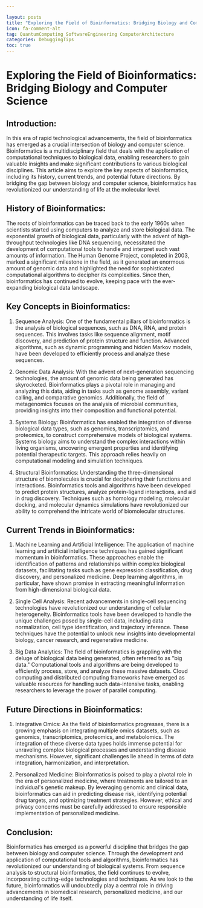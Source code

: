```yaml
---

layout: posts
title: "Exploring the Field of Bioinformatics: Bridging Biology and Computer Science"
icon: fa-comment-alt
tag: QuantumComputing SoftwareEngineering ComputerArchitecture
categories: DebuggingTips
toc: true
---
```




# Exploring the Field of Bioinformatics: Bridging Biology and Computer Science

## Introduction:

In this era of rapid technological advancements, the field of bioinformatics has emerged as a crucial intersection of biology and computer science. Bioinformatics is a multidisciplinary field that deals with the application of computational techniques to biological data, enabling researchers to gain valuable insights and make significant contributions to various biological disciplines. This article aims to explore the key aspects of bioinformatics, including its history, current trends, and potential future directions. By bridging the gap between biology and computer science, bioinformatics has revolutionized our understanding of life at the molecular level.

## History of Bioinformatics:

The roots of bioinformatics can be traced back to the early 1960s when scientists started using computers to analyze and store biological data. The exponential growth of biological data, particularly with the advent of high-throughput technologies like DNA sequencing, necessitated the development of computational tools to handle and interpret such vast amounts of information. The Human Genome Project, completed in 2003, marked a significant milestone in the field, as it generated an enormous amount of genomic data and highlighted the need for sophisticated computational algorithms to decipher its complexities. Since then, bioinformatics has continued to evolve, keeping pace with the ever-expanding biological data landscape.

## Key Concepts in Bioinformatics:

1. Sequence Analysis: One of the fundamental pillars of bioinformatics is the analysis of biological sequences, such as DNA, RNA, and protein sequences. This involves tasks like sequence alignment, motif discovery, and prediction of protein structure and function. Advanced algorithms, such as dynamic programming and hidden Markov models, have been developed to efficiently process and analyze these sequences.

2. Genomic Data Analysis: With the advent of next-generation sequencing technologies, the amount of genomic data being generated has skyrocketed. Bioinformatics plays a pivotal role in managing and analyzing this data, aiding in tasks such as genome assembly, variant calling, and comparative genomics. Additionally, the field of metagenomics focuses on the analysis of microbial communities, providing insights into their composition and functional potential.

3. Systems Biology: Bioinformatics has enabled the integration of diverse biological data types, such as genomics, transcriptomics, and proteomics, to construct comprehensive models of biological systems. Systems biology aims to understand the complex interactions within living organisms, uncovering emergent properties and identifying potential therapeutic targets. This approach relies heavily on computational modeling and simulation techniques.

4. Structural Bioinformatics: Understanding the three-dimensional structure of biomolecules is crucial for deciphering their functions and interactions. Bioinformatics tools and algorithms have been developed to predict protein structures, analyze protein-ligand interactions, and aid in drug discovery. Techniques such as homology modeling, molecular docking, and molecular dynamics simulations have revolutionized our ability to comprehend the intricate world of biomolecular structures.

## Current Trends in Bioinformatics:

1. Machine Learning and Artificial Intelligence: The application of machine learning and artificial intelligence techniques has gained significant momentum in bioinformatics. These approaches enable the identification of patterns and relationships within complex biological datasets, facilitating tasks such as gene expression classification, drug discovery, and personalized medicine. Deep learning algorithms, in particular, have shown promise in extracting meaningful information from high-dimensional biological data.

2. Single Cell Analysis: Recent advancements in single-cell sequencing technologies have revolutionized our understanding of cellular heterogeneity. Bioinformatics tools have been developed to handle the unique challenges posed by single-cell data, including data normalization, cell type identification, and trajectory inference. These techniques have the potential to unlock new insights into developmental biology, cancer research, and regenerative medicine.

3. Big Data Analytics: The field of bioinformatics is grappling with the deluge of biological data being generated, often referred to as "big data." Computational tools and algorithms are being developed to efficiently process, store, and analyze these massive datasets. Cloud computing and distributed computing frameworks have emerged as valuable resources for handling such data-intensive tasks, enabling researchers to leverage the power of parallel computing.

## Future Directions in Bioinformatics:

1. Integrative Omics: As the field of bioinformatics progresses, there is a growing emphasis on integrating multiple omics datasets, such as genomics, transcriptomics, proteomics, and metabolomics. The integration of these diverse data types holds immense potential for unraveling complex biological processes and understanding disease mechanisms. However, significant challenges lie ahead in terms of data integration, harmonization, and interpretation.

2. Personalized Medicine: Bioinformatics is poised to play a pivotal role in the era of personalized medicine, where treatments are tailored to an individual's genetic makeup. By leveraging genomic and clinical data, bioinformatics can aid in predicting disease risk, identifying potential drug targets, and optimizing treatment strategies. However, ethical and privacy concerns must be carefully addressed to ensure responsible implementation of personalized medicine.

## Conclusion:

Bioinformatics has emerged as a powerful discipline that bridges the gap between biology and computer science. Through the development and application of computational tools and algorithms, bioinformatics has revolutionized our understanding of biological systems. From sequence analysis to structural bioinformatics, the field continues to evolve, incorporating cutting-edge technologies and techniques. As we look to the future, bioinformatics will undoubtedly play a central role in driving advancements in biomedical research, personalized medicine, and our understanding of life itself.